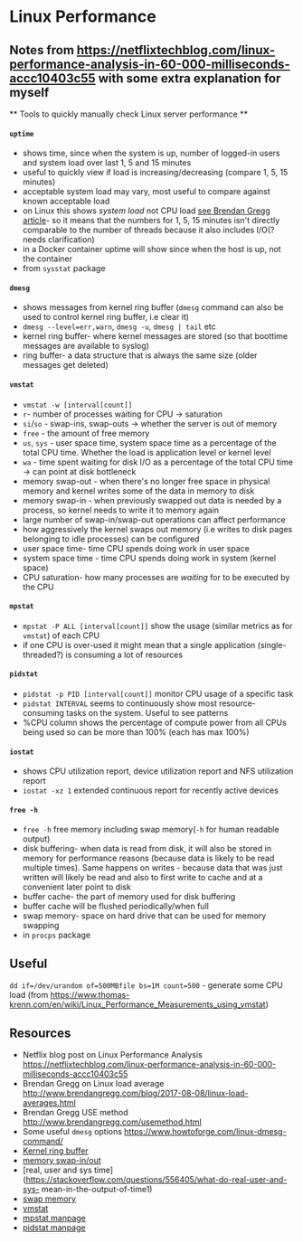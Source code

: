 # Linux Performance

## Notes from https://netflixtechblog.com/linux-performance-analysis-in-60-000-milliseconds-accc10403c55 with some extra explanation for myself

** Tools to quickly manually check Linux server performance **

#### `uptime`
- shows time, since when the system is up, number of logged-in users and system load over last 1, 5 and 15 minutes
- useful to quickly view if load is increasing/decreasing (compare 1, 5, 15 minutes)
- acceptable system load may vary, most useful to compare against known acceptable load
- on Linux this shows _system load_ not CPU load [see Brendan Gregg article](http://www.brendangregg.com/blog/2017-08-08/linux-load-averages.html)- so it means that the numbers for 1, 5, 15 minutes isn't directly comparable to the number of threads because it also includes I/O(?needs clarification)
- in a Docker container uptime will show since when the host is up, not the container
- from `sysstat` package

#### `dmesg`
- shows messages from kernel ring buffer (`dmesg` command can also be used to control kernel ring buffer, i.e clear it)
- `dmesg --level=err,warn`, `dmesg -u`, `dmesg | tail` etc
- kernel ring buffer- where kernel messages are stored (so that boottime messages are available to syslog)
- ring buffer- a data structure that is always the same size (older messages get deleted)

#### `vmstat`
- `vmstat -w [interval[count]]`
- `r`- number of processes waiting for CPU -> saturation
- `si`/`so` - swap-ins, swap-outs -> whether the server is out of memory
- `free` - the amount of free memory
- `us`, `sys` - user space time, system space time as a percentage of the total CPU time. Whether the load is application level or kernel level
- `wa` - time spent waiting for disk I/O as a percentage of the total CPU time -> can point at disk bottleneck
- memory swap-out - when there's no longer free space in physical memory and kernel writes some of the data in memory to disk
- memory swap-in - when previously swapped out data is needed by a process, so kernel needs to write it to memory again
- large number of swap-in/swap-out operations can affect performance
- how aggressively the kernel swaps out memory (i.e writes to disk pages belonging to idle processes) can be configured
- user space time- time CPU spends doing work in user space
- system space time - time CPU spends doing work in system (kernel space)
- CPU saturation- how many processes are _waiting_ for to be executed by the CPU

#### `mpstat`
- `mpstat -P ALL [interval[count]]` show the usage (similar metrics as for `vmstat`) of each CPU
- if one CPU is over-used it might mean that a single application (single-threaded?) is consuming a lot of resources

#### `pidstat`
- `pidstat -p PID [interval[count]]` monitor CPU usage of a specific task
- `pidstat INTERVAL` seems to continuously show most resource-consuming tasks on the system. Useful to see patterns
- %CPU column shows the percentage of compute power from all CPUs being used so can be more than 100% (each has max 100%)

#### `iostat`
- shows CPU utilization report, device utilization report and NFS utilization report
- `iostat -xz 1` extended continuous report for recently active devices

#### `free -h`
- `free -h` free memory including swap memory(`-h` for human readable output)
- disk buffering- when data is read from disk, it will also be stored in memory for performance reasons (because data is likely to be read multiple times). Same happens on writes - because data that was just written will likely be read and also to first write to cache and at a convenient later point to disk
- buffer cache- the part of memory used for disk buffering
- buffer cache will be flushed periodically/when full
- swap memory- space on hard drive that can be used for memory swapping
- in `procps` package

## Useful
`dd if=/dev/urandom of=500MBfile bs=1M count=500` - generate some CPU load (from https://www.thomas-krenn.com/en/wiki/Linux_Performance_Measurements_using_vmstat)

## Resources
- Netflix blog post on Linux Performance Analysis https://netflixtechblog.com/linux-performance-analysis-in-60-000-milliseconds-accc10403c55
- Brendan Gregg on Linux load average http://www.brendangregg.com/blog/2017-08-08/linux-load-averages.html
- Brendan Gregg USE method http://www.brendangregg.com/usemethod.html
- Some useful `dmesg` options https://www.howtoforge.com/linux-dmesg-command/
- [Kernel ring buffer](https://unix.stackexchange.com/questions/198178/what-are-the-concepts-of-kernel-ring-buffer-user-level-log-level)
- [memory swap-in/out](https://scoutapm.com/blog/understanding-page-faults-and-memory-swap-in-outs-when-should-you-worry#:~:text=The%20process%20of%20writing%20pages,This%20is%20swapping%2Din.)
- [real, user and sys time](https://stackoverflow.com/questions/556405/what-do-real-user-and-sys-
mean-in-the-output-of-time1)
- [swap memory](https://aarvik.dk/what-is-swap-memory-and-how-to-use-it/index.html#:~:text=Swap%20memory%20is%20basically%20parts,space%20for%20extra%20memory%20resources.)
- [vmstat](https://www.thomas-krenn.com/en/wiki/Linux_Performance_Measurements_using_vmstat)
- [mpstat manpage](https://linux.die.net/man/1/mpstat)
- [pidstat manpage](https://linux.die.net/man/1/pidstat)
